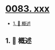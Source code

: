# [0083. xxx](https://github.com/Tdahuyou/TNotes.leetcode/tree/main/notes/0083.%20xxx)

<!-- region:toc -->

- [1. 📝 概述](#1--概述)

<!-- endregion:toc -->

## 1. 📝 概述
